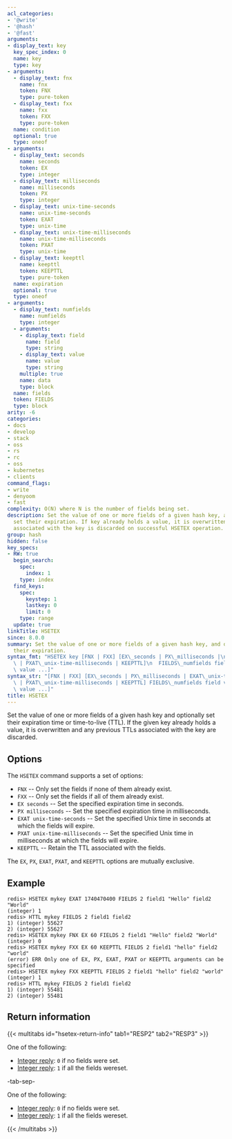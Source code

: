 ```yaml
---
acl_categories:
- '@write'
- '@hash'
- '@fast'
arguments:
- display_text: key
  key_spec_index: 0
  name: key
  type: key
- arguments:
  - display_text: fnx
    name: fnx
    token: FNX
    type: pure-token
  - display_text: fxx
    name: fxx
    token: FXX
    type: pure-token
  name: condition
  optional: true
  type: oneof
- arguments:
  - display_text: seconds
    name: seconds
    token: EX
    type: integer
  - display_text: milliseconds
    name: milliseconds
    token: PX
    type: integer
  - display_text: unix-time-seconds
    name: unix-time-seconds
    token: EXAT
    type: unix-time
  - display_text: unix-time-milliseconds
    name: unix-time-milliseconds
    token: PXAT
    type: unix-time
  - display_text: keepttl
    name: keepttl
    token: KEEPTTL
    type: pure-token
  name: expiration
  optional: true
  type: oneof
- arguments:
  - display_text: numfields
    name: numfields
    type: integer
  - arguments:
    - display_text: field
      name: field
      type: string
    - display_text: value
      name: value
      type: string
    multiple: true
    name: data
    type: block
  name: fields
  token: FIELDS
  type: block
arity: -6
categories:
- docs
- develop
- stack
- oss
- rs
- rc
- oss
- kubernetes
- clients
command_flags:
- write
- denyoom
- fast
complexity: O(N) where N is the number of fields being set.
description: Set the value of one or more fields of a given hash key, and optionally
  set their expiration. If key already holds a value, it is overwritten. Any previous time to live
  associated with the key is discarded on successful HSETEX operation.
group: hash
hidden: false
key_specs:
- RW: true
  begin_search:
    spec:
      index: 1
    type: index
  find_keys:
    spec:
      keystep: 1
      lastkey: 0
      limit: 0
    type: range
  update: true
linkTitle: HSETEX
since: 8.0.0
summary: Set the value of one or more fields of a given hash key, and optionally set
  their expiration.
syntax_fmt: "HSETEX key [FNX | FXX] [EX\_seconds | PX\_milliseconds |\n  EXAT\_unix-time-seconds\
  \ | PXAT\_unix-time-milliseconds | KEEPTTL]\n  FIELDS\_numfields field value [field\
  \ value ...]"
syntax_str: "[FNX | FXX] [EX\_seconds | PX\_milliseconds | EXAT\_unix-time-seconds\
  \ | PXAT\_unix-time-milliseconds | KEEPTTL] FIELDS\_numfields field value [field\
  \ value ...]"
title: HSETEX
---
```


Set the value of one or more fields of a given hash key and optionally
set their expiration time or time-to-live (TTL). If the given key already holds a value, it is overwritten and any previous TTLs associated with the key are discarded.

## Options

The `HSETEX` command supports a set of options:

* `FNX` -- Only set the fields if none of them already exist.
* `FXX` -- Only set the fields if all of them already exist.
* `EX seconds` -- Set the specified expiration time in seconds.
* `PX milliseconds` -- Set the specified expiration time in milliseconds.
* `EXAT unix-time-seconds` -- Set the specified Unix time in seconds at which the fields will expire.
* `PXAT unix-time-milliseconds` -- Set the specified Unix time in milliseconds at which the fields will expire.
* `KEEPTTL` -- Retain the TTL associated with the fields.

The `EX`, `PX`, `EXAT`, `PXAT`, and `KEEPTTL` options are mutually exclusive.

## Example

```
redis> HSETEX mykey EXAT 1740470400 FIELDS 2 field1 "Hello" field2 "World"
(integer) 1
redis> HTTL mykey FIELDS 2 field1 field2
1) (integer) 55627
2) (integer) 55627
redis> HSETEX mykey FNX EX 60 FIELDS 2 field1 "Hello" field2 "World"
(integer) 0
redis> HSETEX mykey FXX EX 60 KEEPTTL FIELDS 2 field1 "hello" field2 "world"
(error) ERR Only one of EX, PX, EXAT, PXAT or KEEPTTL arguments can be specified
redis> HSETEX mykey FXX KEEPTTL FIELDS 2 field1 "hello" field2 "world"
(integer) 1
redis> HTTL mykey FIELDS 2 field1 field2
1) (integer) 55481
2) (integer) 55481
```

## Return information

{{< multitabs id="hsetex-return-info" 
    tab1="RESP2" 
    tab2="RESP3" >}}

One of the following:
* [Integer reply](../../develop/reference/protocol-spec#integers): `0` if no fields were set.
* [Integer reply](../../develop/reference/protocol-spec#integers): `1` if all the fields wereset.

-tab-sep-

One of the following:
* [Integer reply](../../develop/reference/protocol-spec#integers): `0` if no fields were set.
* [Integer reply](../../develop/reference/protocol-spec#integers): `1` if all the fields wereset.

{{< /multitabs >}}
